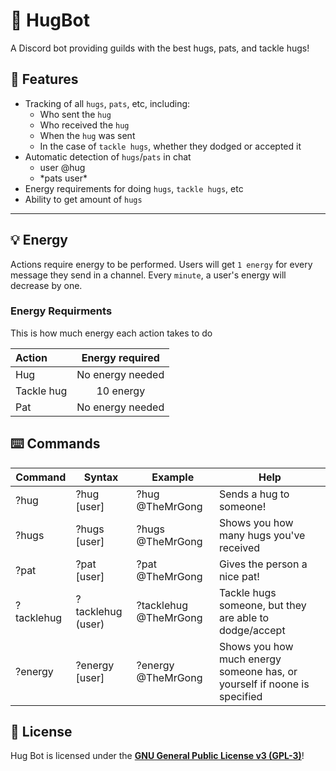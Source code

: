 # :hugs: HugBot
A Discord bot providing guilds with the best hugs, pats, and tackle hugs!

## :rocket: Features

- Tracking of all ``hugs``, ``pats``, etc, including:
  - Who sent the ``hug``
  - Who received the ``hug``
  - When the ``hug`` was sent
  - In the case of ``tackle hugs``, whether they dodged or accepted it
- Automatic detection of ``hugs``/``pats`` in chat
  - user @hug
  - \*pats user\*
- Energy requirements for doing ``hugs``, ``tackle hugs``, etc
- Ability to get amount of ``hugs``
---

## :bulb: Energy

Actions require energy to be performed. Users will get ``1 energy`` for every message they send in a channel. Every ``minute``, a user's energy will decrease by one.

### Energy Requirments

This is how much energy each action takes to do

| Action     | Energy required  |
| :--------- | :--------------: |
| Hug        | No energy needed |
| Tackle hug | 10 energy        |
| Pat        | No energy needed |

## :keyboard: Commands

| Command | Syntax | Example | Help |
| --- | --- | --- | --- |
| ?hug | ?hug \[user] | ?hug @TheMrGong | Sends a hug to someone!
| ?hugs | ?hugs \[user] | ?hugs @TheMrGong | Shows you how many hugs you've received
| ?pat | ?pat \[user] | ?pat @TheMrGong | Gives the person a nice pat!
| ?tacklehug | ?tacklehug (user) | ?tacklehug @TheMrGong | Tackle hugs someone, but they are able to dodge/accept
| ?energy | ?energy \[user] | ?energy @TheMrGong | Shows you how much energy someone has, or yourself if noone is specified

## :orange_book: License

Hug Bot is licensed under the [**GNU General Public License v3 (GPL-3)**](https://www.gnu.org/copyleft/gpl.html)!